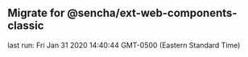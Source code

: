 ## Migrate for @sencha/ext-web-components-classic

last run: Fri Jan 31 2020 14:40:44 GMT-0500 (Eastern Standard Time)
